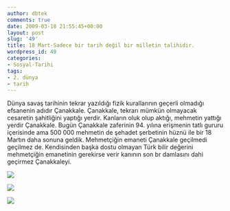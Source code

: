 ```yaml
---
author: dbtek
comments: true
date: 2009-03-18 21:55:45+00:00
layout: post
slug: '49'
title: 18 Mart-Sadece bir tarih değil bir milletin talihidir.
wordpress_id: 49
categories:
- Sosyal-Tarihi
tags:
- 2. dünya
- tarih
---
```


Dünya savaş tarihinin tekrar yazıldığı fizik kurallarının geçerli olmadığı efsanenin adıdır Çanakkale. Çanakkale, tekrarı mümkün olmayacak cesaretin şahitliğini yaptığı yerdir. Kanların oluk olup aktığı, mehmetin yattığı yerdir Çanakkale. Bugün Çanakkale zaferinin 94. yılına erişmenin tatlı gururu içerisinde ama 500 000 mehmetin de şehadet şerbetinin hüznü ile bir 18 Martın daha sonuna geldik. Mehmetçiğin emaneti Çanakkale geçilmedi geçilmez de. Kendisinden başka dostu olmayan Türk bilir değerini mehmetçiğin emanetinin gerekirse verir kanının son br damlasını dahi geçirmez Çanakkaleyi.

![](http://img146.imageshack.us/img146/2149/askerler116fz.jpg)

![](http://img101.imageshack.us/img101/8506/yolculuk0nu.jpg)

![](http://img101.imageshack.us/img101/2903/galatakoprusu3pg.jpg)
